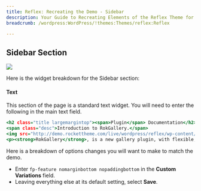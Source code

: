 ```yaml
---
title: Reflex: Recreating the Demo - Sidebar
description: Your Guide to Recreating Elements of the Reflex Theme for WordPress
breadcrumb: /wordpress:WordPress/!themes:Themes/reflex:Reflex

---
```


Sidebar Section
-----

![][demo]

Here is the widget breakdown for the Sidebar section:

#### Text

This section of the page is a standard text widget. You will need to enter the following in the main text field.

~~~ .html
<h2 class="title largemargintop"><span>Plugin</span> Documentation</h2>
<span class="desc">Introduction to RokGallery.</span>
<img src="http://demo.rockettheme.com/live/wordpress/reflex/wp-content/rockettheme/rt_reflex_wp/frontpage/rokgallery.jpg" alt="image" />
<p><strong>RokGallery</strong>, is a new gallery plugin, with flexible, <strong>modern</strong> and powerful features. Introduce yourself to the basics by going to the <strong>Plugins &rarr; RokGallery</strong> page in this sites sample content.</p>
~~~

Here is a breakdown of options changes you will want to make to match the demo.

* Enter `fp-feature nomarginbottom nopaddingbottom` in the **Custom Variations** field.
* Leaving everything else at its default setting, select **Save**.

[demo]: assets/demo_6.jpeg
